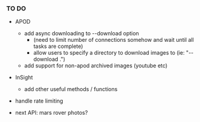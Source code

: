 ### TO DO

- APOD
    - add async downloading to --download option
        - (need to limit number of connections somehow and wait until all tasks are complete)
        - allow users to specify a directory to download images to (ie: "--download .")
    - add support for non-apod archived images (youtube etc)

- InSight
    - add other useful methods / functions

- handle rate limiting

- next API: mars rover photos?